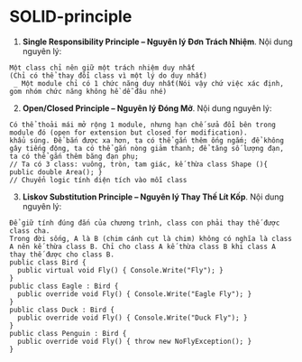 # SOLID-principle
1. **Single Responsibility Principle  – Nguyên lý Đơn Trách Nhiệm**. Nội dung nguyên lý:
```
Một class chỉ nên giữ một trách nhiệm duy nhất 
(Chỉ có thể thay đổi class vì một lý do duy nhất)
 _ Một module chỉ có 1 chức năng duy nhất(Nói vậy chứ việc xác định, gom nhóm chức năng không hề dễ đâu nhé)
```
2. **Open/Closed Principle – Nguyên lý Đóng Mở**. Nội dung nguyên lý:
```
Có thể thoải mái mở rộng 1 module, nhưng hạn chế sửa đổi bên trong module đó (open for extension but closed for modification).
khẩu súng. Để bắn được xa hơn, ta có thể gắn thêm ống ngắm; để không gây tiếng động, ta có thể gắn nòng giảm thanh; để tăng số lượng đạn, ta có thể gắn thêm băng đạn phụ;
// Ta có 3 class: vuông, tròn, tam giác, kế thừa class Shape (){ public double Area(); }
// Chuyển logic tính diện tích vào mỗi class
```
3. **Liskov Substitution Principle – Nguyên lý Thay Thế Lít Kốp**. Nội dung nguyên lý:
```
Để giữ tính đúng đắn của chương trình, class con phải thay thế được class cha.
Trong đời sống, A là B (chim cánh cụt là chim) không có nghĩa là class A nên kế thừa class B. Chỉ cho class A kế thừa class B khi class A thay thế được cho class B.
public class Bird {
  public virtual void Fly() { Console.Write("Fly"); }
}
public class Eagle : Bird {
  public override void Fly() { Console.Write("Eagle Fly"); }
}
public class Duck : Bird {
  public override void Fly() { Console.Write("Duck Fly"); }
}
public class Penguin : Bird {
  public override void Fly() { throw new NoFlyException(); }
}
```

